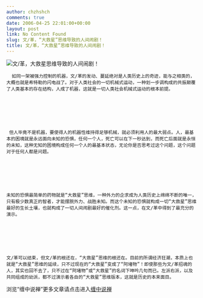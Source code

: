 ```yaml
---
author: chzhshch
comments: true
date: 2006-04-25 22:01:00+00:00
layout: post
link: No Content Found
slug: 文/革，“大救星”思维导致的人间闹剧！
title: 文/革，“大救星”思维导致的人间闹剧！
---
```


			

                                                                    




![文/革，大救星思维导致的人间闹剧！](http://simg.sinajs.cn/blog7style/images/common/sg_trans.gif)




                                                                   




                                                                   




      如同一架被强力控制的机器，文/革的发动、蔓延绝对是人类历史上的奇迹，能与之相类的，大概也就是希特勒的闪电战了。对于人类社会的一切机械式运动，一种划一步调构成的共振颠覆了人类基本的存在结构，人成了机器，这就是一切人类社会机械式运动的根本前提。







     但人毕竟不是机器，要使得人的机器性维持得足够机械，就必须利用人的最大弱点。人，最基本的困境就是永远面向未知的恐惧，任何一个人，死亡可以在下一秒达到，而死亡后面就是永恒的未知，这种无知的困境构成任何一个人的最基本状态，无论你是否思考过这个问题，这个问题对于任何人都是问题。







    未知的恐惧最简单的药物就是“大救星”思维，一种外力的企求成为人类历史上绵绵不断的唯一，只有极少数真正的智者，才能摆脱外力、战胜未知。而这个未知的恐惧就构成一切“大救星”思维最好的生长土壤，也就构成了一切人间闹剧最好的催化剂。这一点，在文/革中得到了最充分的演示。







    文/革可以结束，但文/革的根还在，“大救星”思维的根还在。目前的所谓经济狂潮，本质上也就是“大救星”思维的延续，只不过现在的“大救星”变成了“阿堵物”！即使那些为文/革招魂的人，其实也回不去了，只不过在“阿堵物”或“大救星”的名词下呻吟几句而已。左派右派，以及共同组成的幼派，都不过演示着各自的“大救星”思维版本，这就是历史的本来面目。










浏览“缠中说禅”更多文章请点击进入[缠中说禅](http://blog.sina.com.cn/m/chzhshch)









